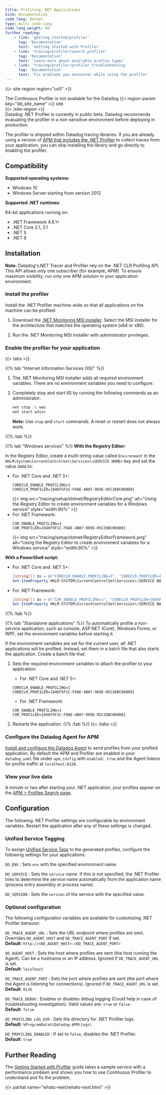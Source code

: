 ```yaml
---
title: Profiling .NET Applications
kind: Documentation
code_lang: dotnet
type: multi-code-lang
code_lang_weight: 60
further_reading:
    - link: 'getting_started/profiler'
      tag: 'Documentation'
      text: 'Getting Started with Profiler'
    - link: 'tracing/profiler/search_profiles'
      tag: 'Documentation'
      text: 'Learn more about available profile types'
    - link: 'tracing/profiler/profiler_troubleshooting'
      tag: 'Documentation'
      text: 'Fix problems you encounter while using the profiler'
---
```


{{< site-region region="us5" >}}
<div class="alert alert-warning">
  The Continuous Profiler is not available for the Datadog {{< region-param key="dd_site_name" >}} site.
</div>
{{< /site-region >}}

<div class="alert alert-warning">
Datadog .NET Profiler is currently in public beta. Datadog recommends evaluating the profiler in a non-sensitive environment before deploying in production.
</div>

The profiler is shipped within Datadog tracing libraries. If you are already using a version of [APM that includes the .NET Profiler][1] to collect traces from your application, you can skip installing the library and go directly to enabling the profiler.

## Compatibility

**Supported operating systems:**

- Windows 10
- Windows Server starting from version 2012

**Supported .NET runtimes:**

64-bit applications running on:
- .NET Framework 4.6.1+
- .NET Core 2.1, 3.1
- .NET 5
- .NET 6


## Installation

<div class="alert alert-warning">
  <strong>Note:</strong> Datadog's.NET Tracer and Profiler rely on the .NET CLR Profiling API. This API allows only one subscriber (for example, APM). To ensure maximum visibility, run only one APM solution in your application environment.
</div>

### Install the profiler

Install the .NET Profiler machine-wide so that all applications on the machine can be profiled:

1. Download the [.NET Monitoring MSI installer][1]. Select the MSI installer for the architecture that matches the operating system (x64 or x86).

2. Run the .NET Monitoring MSI installer with administrator privileges.

### Enable the profiler for your application

{{< tabs >}}

{{% tab "Internet Information Services (IIS)" %}}
1. The .NET Monitoring MSI installer adds all required environment variables. There are no environment variables you need to configure.

2. Completely stop and start IIS by running the following commands as an administrator:

   ```cmd
   net stop /y was
   net start w3svc
   ```

   <div class="alert alert-warning">
     <strong>Note:</strong> Use <code>stop</code> and <code>start</code> commands. A reset or restart does not always work.
   </div>
{{% /tab %}}

{{% tab "Windows services" %}}
**With the Registry Editor:**

In the Registry Editor, create a multi-string value called `Environment` in the `HKLM\System\CurrentControlSet\Services\<SERVICE NAME>` key and set the value data to:

- For .NET Core and .NET 5+:
  ```text
  CORECLR_ENABLE_PROFILING=1
  CORECLR_PROFILER={846F5F1C-F9AE-4B07-969E-05C26BC060D8}
  ```
  {{< img src="tracing/setup/dotnet/RegistryEditorCore.png" alt="Using the Registry Editor to create environment variables for a Windows service" style="width:90%" >}}
- For .NET Framework:
  ```text
  COR_ENABLE_PROFILING=1
  COR_PROFILER={846F5F1C-F9AE-4B07-969E-05C26BC060D8}
  ```
  {{< img src="tracing/setup/dotnet/RegistryEditorFramework.png" alt="Using the Registry Editor to create environment variables for a Windows service" style="width:90%" >}}

**With a PowerShell script:**

- For .NET Core and .NET 5+:
  ```powershell
  [string[]] $v = @("CORECLR_ENABLE_PROFILING=1", "CORECLR_PROFILER={846F5F1C-F9AE-4B07-969E-05C26BC060D8}")
  Set-ItemProperty HKLM:SYSTEM\CurrentControlSet\Services\<SERVICE NAME> -Name Environment -Value $v
  ```
- For .NET Framework:
  ```powershell
  [string[]] $v = @("COR_ENABLE_PROFILING=1", "CORECLR_PROFILER={846F5F1C-F9AE-4B07-969E-05C26BC060D8}")
  Set-ItemProperty HKLM:SYSTEM\CurrentControlSet\Services\<SERVICE NAME> -Name Environment -Value $v
  ```
{{% /tab %}}

{{% tab "Standalone applications" %}}
To automatically profile a non-service application, such as console, ASP.NET (Core), Windows Forms, or WPF, set the environment variables before starting it. 

If the environment variables are set for the current user, _all_ .NET applications will be profiled. Instead, set them in a batch file that also starts the application. Create a batch file that:

1. Sets the required environment variables to attach the profiler to your application:

   - For .NET Core and .NET 5+:
   ```
   CORECLR_ENABLE_PROFILING=1
   CORECLR_PROFILER={846F5F1C-F9AE-4B07-969E-05C26BC060D8}
   ```

   - For .NET Framework:
   ```
   COR_ENABLE_PROFILING=1
   COR_PROFILER={846F5F1C-F9AE-4B07-969E-05C26BC060D8}
   ```

2. Restarts the application.
{{% /tab %}}
{{< /tabs >}}


### Configure the Datadog Agent for APM

[Install and configure the Datadog Agent][2] to send profiles from your profiled application. By default the APM and Profiler are enabled in your `datadog.yaml` file under `apm_config` with `enabled: true` and the Agent listens for profile traffic at `localhost:8126`.

### View your live data

A minute or two after starting your .NET application, your profiles appear on the [APM > Profiles Search page][3].

## Configuration

The following .NET Profiler settings are configurable by environment variables. Restart the application after any of these settings is changed. 

### Unified Service Tagging

To assign [Unified Service Tags][4] to the generated profiles, configure the following settings for your applications:

`DD_ENV`
: Sets `env` with the specified environment name. 

`DD_SERVICE`
: Sets the `service` name. If this is not specified, the .NET Profiler tries to determine the service name automatically from the application name (process entry assembly or process name).

`DD_VERSION`
: Sets the `version` of the service with the specified value. 

### Optional configuration

The following configuration variables are available for customizing .NET Profiler behavior:

`DD_TRACE_AGENT_URL`
: Sets the URL endpoint where profiles are sent. Overrides `DD_AGENT_HOST` and `DD_TRACE_AGENT_PORT` if set. <br>
**Default**: `http://<DD_AGENT_HOST>:<DD_TRACE_AGENT_PORT>`

`DD_AGENT_HOST`
: Sets the host where profiles are sent (the host running the Agent). Can be a hostname or an IP address. Ignored if `DD_TRACE_AGENT_URL` is set. <br>
**Default**: `localhost`

`DD_TRACE_AGENT_PORT`
: Sets the port where profiles are sent (the port where the Agent is listening for connections). Ignored if `DD_TRACE_AGENT_URL` is set. <br>
**Default**: `8126`

`DD_TRACE_DEBUG`
: Enables or disables debug logging (Could help in case of troubleshooting investigation). Valid values are: `true` or `false`.<br>
**Default**: `false`

`DD_PROFILING_LOG_DIR`
: Sets the directory for .NET Profiler logs. <br>
**Default**: `%ProgramData%\Datadog-APM\logs\`

`DD_PROFILING_ENABLED`
: If set to `false`, disables the .NET Profiler. <br>
**Default**: `true`


## Further Reading
The [Getting Started with Profiler][5] guide takes a sample service with a performance problem and shows you how to use Continuous Profiler to understand and fix the problem.

{{< partial name="whats-next/whats-next.html" >}}

[1]: https://github.com/DataDog/dd-trace-dotnet/releases
[2]: https://app.datadoghq.com/account/settings#agent/overview
[3]: https://app.datadoghq.com/profiling
[4]: /getting_started/tagging/unified_service_tagging/
[5]: /getting_started/profiler/
